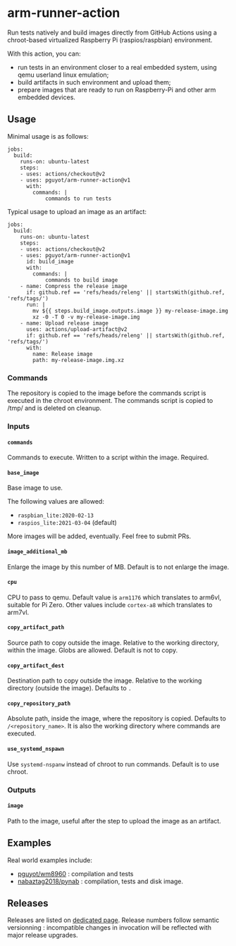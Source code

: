 # arm-runner-action

Run tests natively and build images directly from GitHub Actions using a
chroot-based virtualized Raspberry Pi (raspios/raspbian) environment.

With this action, you can:
- run tests in an environment closer to a real embedded system, using qemu
userland linux emulation;
- build artifacts in such environment and upload them;
- prepare images that are ready to run on Raspberry-Pi and other arm embedded
devices.

## Usage

Minimal usage is as follows:

    jobs:
      build:
        runs-on: ubuntu-latest
        steps:
        - uses: actions/checkout@v2
        - uses: pguyot/arm-runner-action@v1
          with:
            commands: |
                commands to run tests

Typical usage to upload an image as an artifact:

    jobs:
      build:
        runs-on: ubuntu-latest
        steps:
        - uses: actions/checkout@v2
        - uses: pguyot/arm-runner-action@v1
          id: build_image
          with:
            commands: |
                commands to build image
        - name: Compress the release image
          if: github.ref == 'refs/heads/releng' || startsWith(github.ref, 'refs/tags/')
          run: |
            mv ${{ steps.build_image.outputs.image }} my-release-image.img
            xz -0 -T 0 -v my-release-image.img
        - name: Upload release image
          uses: actions/upload-artifact@v2
          if: github.ref == 'refs/heads/releng' || startsWith(github.ref, 'refs/tags/')
          with:
            name: Release image
            path: my-release-image.img.xz

### Commands

The repository is copied to the image before the commands script is executed
in the chroot environment. The commands script is copied to /tmp/ and is
deleted on cleanup.

### Inputs

#### `commands`

Commands to execute. Written to a script within the image. Required.

#### `base_image`

Base image to use.

The following values are allowed:
- `raspbian_lite:2020-02-13`
- `raspios_lite:2021-03-04` (default)

More images will be added, eventually. Feel free to submit PRs.

#### `image_additional_mb`

Enlarge the image by this number of MB. Default is to not enlarge the image.

#### `cpu`

CPU to pass to qemu.
Default value is `arm1176` which translates to arm6vl, suitable for Pi Zero.
Other values include `cortex-a8` which translates to arm7vl.

#### `copy_artifact_path`

Source path to copy outside the image. Relative to the working directory,
within the image. Globs are allowed. Default is not to copy.

#### `copy_artifact_dest`

Destination path to copy outside the image. Relative to the working directory
(outside the image). Defaults to `.`

#### `copy_repository_path`

Absolute path, inside the image, where the repository is copied. Defaults
to `/<repository_name>`. It is also the working directory where commands are
executed.

#### `use_systemd_nspawn`

Use `systemd-nspanw` instead of chroot to run commands. Default is to use
chroot.

### Outputs

#### `image`

Path to the image, useful after the step to upload the image as an artifact.

## Examples

Real world examples include:
- [pguyot/wm8960](https://github.com/pguyot/wm8960/blob/master/.github/workflows/arm-runner.yml) : compilation and tests
- [nabaztag2018/pynab](https://github.com/nabaztag2018/pynab/blob/master/.github/workflows/arm-runner.yml) : compilation, tests and disk image.

## Releases

Releases are listed on [dedicated page](https://github.com/pguyot/arm-runner-action/releases).
Release numbers follow semantic versionning : incompatible changes in invocation will be reflected with major release upgrades.
